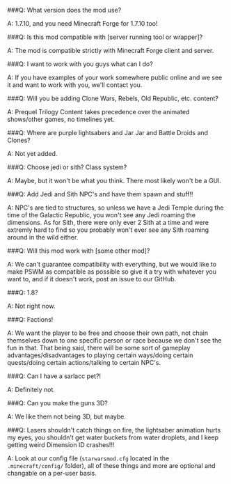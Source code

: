 ###Q: What version does the mod use?

A: 1.7.10, and you need Minecraft Forge for 1.7.10 too!




###Q: Is this mod compatible with [server running tool or wrapper]?

A: The mod is compatible strictly with Minecraft Forge client and server.




###Q: I want to work with you guys what can I do?

A: If you have examples of your work somewhere public online and we see it and want to work with you, we'll contact you.




###Q: Will you be adding Clone Wars, Rebels, Old Republic, etc. content?

A: Prequel Trilogy Content takes precedence over the animated shows/other games, no timelines yet.




###Q: Where are purple lightsabers and Jar Jar and Battle Droids and Clones?

A: Not yet added.




###Q: Choose jedi or sith? Class system?

A: Maybe, but it won't be what you think. There most likely won't be a GUI.




###Q: Add Jedi and Sith NPC's and have them spawn and stuff!!

A: NPC's are tied to structures, so unless we have a Jedi Temple during the time of the Galactic Republic, you won't see any Jedi roaming the dimensions.  As for Sith, there were only ever 2 Sith at a time and were extremly hard to find so you probably won't ever see any Sith roaming around in the wild either.




###Q: Will this mod work with [some other mod]?

A: We can't guarantee compatibility with everything, but we would like to make PSWM as compatible as possible so give it a try with whatever you want to, and if it doesn't work, post an issue to our GitHub.




###Q: 1.8?

A: Not right now.




###Q: Factions!

A: We want the player to be free and choose their own path, not chain themselves down to one specific person or race because we don't see the fun in that.  That being said, there will be some sort of gameplay advantages/disadvantages to playing certain ways/doing certain quests/doing certain actions/talking to certain NPC's.




###Q: Can I have a sarlacc pet?!

A: Definitely not.




###Q: Can you make the guns 3D?

A: We like them not being 3D, but maybe.




###Q: Lasers shouldn't catch things on fire, the lightsaber animation hurts my eyes, you shouldn't get water buckets from water droplets, and I keep getting weird Dimension ID crashes!!!

A: Look at our config file (`starwarsmod.cfg` located in the `.minecraft/config/` folder), all of these things and more are optional and changable on a per-user basis.
